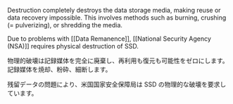 
Destruction completely destroys the data storage media, making reuse or data recovery impossible. 
This involves methods such as burning, crushing (= pulverizing), or shredding the media.

Due to problems with [[Data Remanence]], [[National Security Agency (NSA)]] requires physical destruction of SSD.

物理的破壊は記録媒体を完全に廃棄し、再利用も復元も可能性をゼロにします。
記録媒体を焼却、粉砕、細断します。

残留データの問題により、米国国家安全保障局は SSD の物理的な破壊を要求しています。
